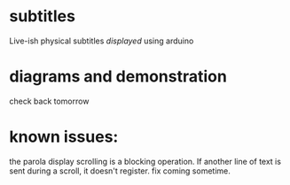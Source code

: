 # subtitles
Live-ish physical subtitles *displayed* using arduino

# diagrams and demonstration
check back tomorrow

# known issues:
the parola display scrolling is a blocking operation. If another line of text is sent during a scroll, it doesn't register. fix coming sometime.

